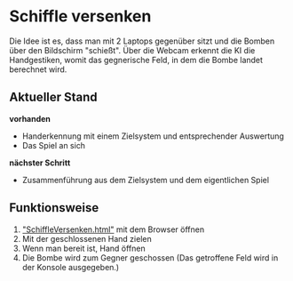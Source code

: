 # Schiffle versenken

Die Idee ist es, dass man mit 2 Laptops gegenüber sitzt und die Bomben über den Bildschirm "schießt". Über die Webcam erkennt die KI die Handgestiken, womit das gegnerische Feld, in dem die Bombe landet berechnet wird.

## Aktueller Stand

**vorhanden**
- Handerkennung mit einem Zielsystem und entsprechender Auswertung
- Das Spiel an sich

**nächster Schritt**
- Zusammenführung aus dem Zielsystem und dem eigentlichen Spiel

## Funktionsweise

1. ["SchiffleVersenken.html"](SchiffleVersenken.html) mit dem Browser öffnen
2. Mit der geschlossenen Hand zielen
3. Wenn man bereit ist, Hand öffnen
4. Die Bombe wird zum Gegner geschossen (Das getroffene Feld wird in der Konsole ausgegeben.) 
